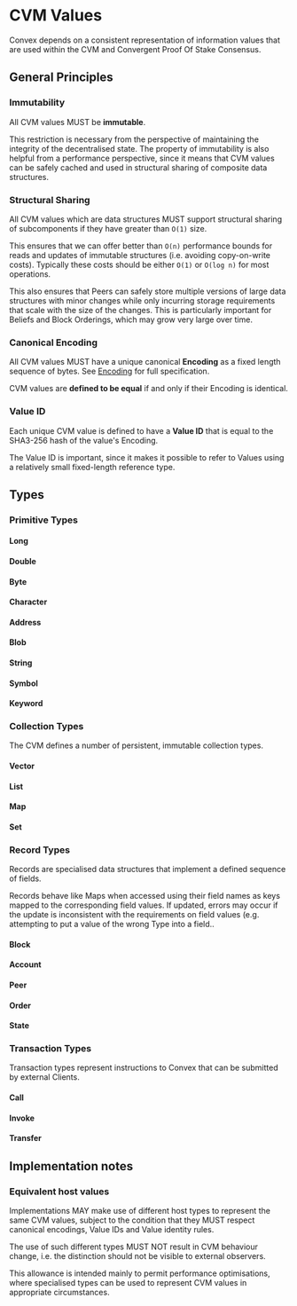 # CVM Values

Convex depends on a consistent representation of information values that are used within the CVM and Convergent Proof Of Stake Consensus.

## General  Principles

### Immutability

All CVM values MUST be **immutable**. 

This restriction is necessary from the perspective of maintaining the integrity of the decentralised state. The property of immutability is also helpful from a performance perspective, since it means that CVM values can be safely cached and used in structural sharing of composite data structures.

### Structural Sharing

All CVM values which are data structures MUST support structural sharing of subcomponents if they have greater than `O(1)` size. 

This ensures that we can offer better than `O(n)` performance bounds for reads and updates of immutable structures (i.e. avoiding copy-on-write costs). Typically these costs should be either `O(1)` or `O(log n)` for most operations.

This also ensures that Peers can safely store multiple versions of large data structures with minor changes while only incurring storage requirements that scale with the size of the changes. This is particularly important for Beliefs and Block Orderings, which may grow very large over time.

### Canonical Encoding

All CVM values MUST have a unique canonical **Encoding** as a fixed length sequence of bytes. See [Encoding](encoding.md) for full specification.

CVM values are **defined to be equal** if and only if their Encoding is identical.

### Value ID

Each unique CVM value is defined to have a **Value ID** that is equal to the SHA3-256 hash of the value's Encoding.

The Value ID is important, since it makes it possible to refer to Values using a relatively small fixed-length reference type. 

## Types

### Primitive Types

#### Long

#### Double

#### Byte

#### Character

#### Address

#### Blob

#### String

#### Symbol

#### Keyword

### Collection Types

The CVM defines a number of persistent, immutable collection types.

#### Vector

#### List

#### Map

#### Set

### Record Types

Records are specialised data structures that implement a defined sequence of fields.

Records behave like Maps when accessed using their field names as keys mapped to the corresponding field values. If updated, errors may occur if the update is inconsistent with the requirements on field values (e.g. attempting to put a value of the wrong Type into a field..

#### Block

#### Account

#### Peer

#### Order

#### State

### Transaction Types

Transaction types represent instructions to Convex that can be submitted by external Clients.

#### Call

#### Invoke

#### Transfer

## Implementation notes

### Equivalent host values

Implementations MAY make use of different host types to represent the same CVM values, subject to the condition that they MUST respect canonical encodings, Value IDs and Value  identity rules.

The use of such different types MUST NOT result in CVM behaviour change, i.e. the distinction should not be visible to external observers.

This allowance is intended mainly to permit performance optimisations, where specialised types can be used to represent CVM values in appropriate circumstances.
